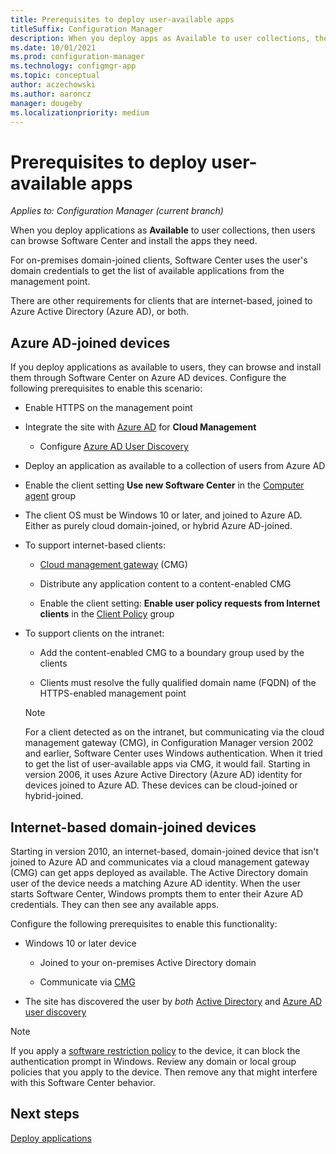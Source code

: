 ```yaml
---
title: Prerequisites to deploy user-available apps
titleSuffix: Configuration Manager
description: When you deploy apps as Available to user collections, there are other requirements for some types of clients.
ms.date: 10/01/2021
ms.prod: configuration-manager
ms.technology: configmgr-app
ms.topic: conceptual
author: aczechowski
ms.author: aaroncz
manager: dougeby
ms.localizationpriority: medium
---
```


# Prerequisites to deploy user-available apps

*Applies to: Configuration Manager (current branch)*

When you deploy applications as **Available** to user collections, then users can browse Software Center and install the apps they need.

For on-premises domain-joined clients, Software Center uses the user's domain credentials to get the list of available applications from the management point.

There are other requirements for clients that are internet-based, joined to Azure Active Directory (Azure AD), or both.

## Azure AD-joined devices
<!-- 1322613 -->

If you deploy applications as available to users, they can browse and install them through Software Center on Azure AD devices. Configure the following prerequisites to enable this scenario:

- Enable HTTPS on the management point

- Integrate the site with [Azure AD](../../core/servers/deploy/configure/azure-services-wizard.md) for **Cloud Management**

  - Configure [Azure AD User Discovery](../../core/servers/deploy/configure/configure-discovery-methods.md#azureaadisc)

- Deploy an application as available to a collection of users from Azure AD

- Enable the client setting **Use new Software Center** in the [Computer agent](../../core/clients/deploy/about-client-settings.md#computer-agent) group

- The client OS must be Windows 10 or later, and joined to Azure AD. Either as purely cloud domain-joined, or hybrid Azure AD-joined.

- To support internet-based clients:

  - [Cloud management gateway](../../core/clients/manage/cmg/overview.md) (CMG)

  - Distribute any application content to a content-enabled CMG

  - Enable the client setting: **Enable user policy requests from Internet clients** in the [Client Policy](../../core/clients/deploy/about-client-settings.md#client-policy) group

- To support clients on the intranet:

  - Add the content-enabled CMG to a boundary group used by the clients

  - Clients must resolve the fully qualified domain name (FQDN) of the HTTPS-enabled management point

  > [!NOTE]
  > For a client detected as on the intranet, but communicating via the cloud management gateway (CMG), in Configuration Manager version 2002 and earlier, Software Center uses Windows authentication. When it tried to get the list of user-available apps via CMG, it would fail. Starting in version 2006, it uses Azure Active Directory (Azure AD) identity for devices joined to Azure AD. These devices can be cloud-joined or hybrid-joined.<!--6935376-->

## Internet-based domain-joined devices

<!--7033501-->

Starting in version 2010, an internet-based, domain-joined device that isn't joined to Azure AD and communicates via a cloud management gateway (CMG) can get apps deployed as available. The Active Directory domain user of the device needs a matching Azure AD identity. When the user starts Software Center, Windows prompts them to enter their Azure AD credentials. They can then see any available apps.

Configure the following prerequisites to enable this functionality:

- Windows 10 or later device

  - Joined to your on-premises Active Directory domain

  - Communicate via [CMG](../../core/clients/manage/cmg/plan-cloud-management-gateway.md)

- The site has discovered the user by _both_ [Active Directory](../../core/servers/deploy/configure/about-discovery-methods.md#bkmk_aboutUser) and [Azure AD user discovery](../../core/servers/deploy/configure/about-discovery-methods.md#azureaddisc)

> [!NOTE]
> If you apply a [software restriction policy](/windows-server/identity/software-restriction-policies/administer-software-restriction-policies) to the device, it can block the authentication prompt in Windows. Review any domain or local group policies that you apply to the device. Then remove any that might interfere with this Software Center behavior.

## Next steps

[Deploy applications](../deploy-use/deploy-applications.md)
